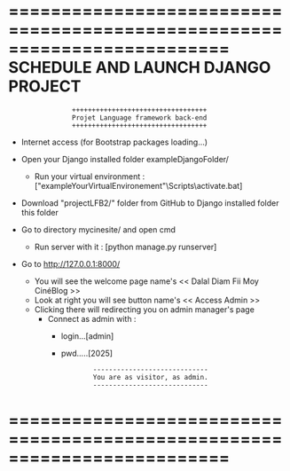 =========================================================================
                   SCHEDULE AND LAUNCH DJANGO PROJECT
=========================================================================
                    ++++++++++++++++++++++++++++++++++
                    Projet Language framework back-end
                    ++++++++++++++++++++++++++++++++++

* Internet access (for Bootstrap packages loading...)

* Open your Django installed folder exampleDjangoFolder/
  * Run your virtual environment : ["exampleYourVirtualEnvironement"\Scripts\activate.bat]

* Download "projectLFB2/" folder from GitHub to Django installed folder this folder 

* Go to directory mycinesite/ and open cmd 
  * Run server with it : [python manage.py runserver]

* Go to http://127.0.0.1:8000/
  * You will see the welcome page name's << Dalal Diam Fii Moy CinéBlog >>
  * Look at right you will see button name's << Access Admin >>
  * Clicking there will redirecting you on admin manager's page
    * Connect as admin with :
      * login...[admin] 
      * pwd.....[2025]

                    -----------------------------
                    You are as visitor, as admin.
                    -----------------------------
=========================================================================
=========================================================================
